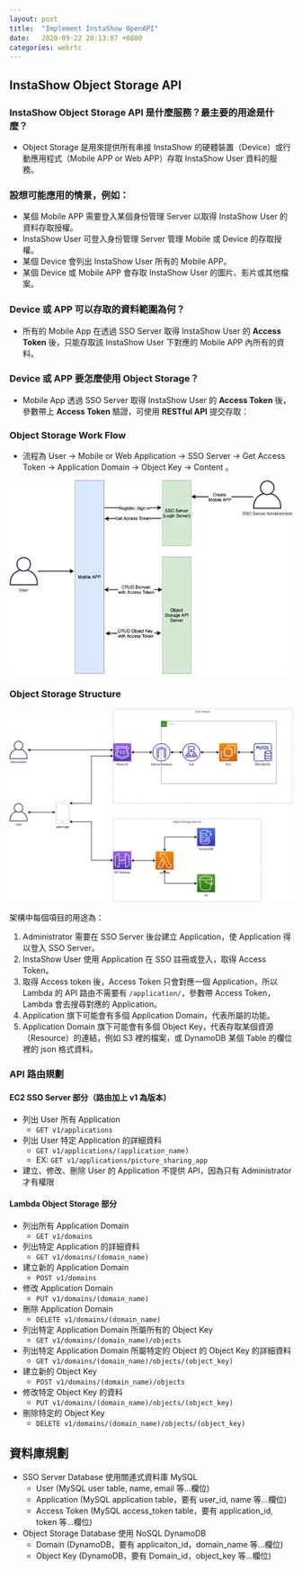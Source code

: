 ```yaml
---
layout: post
title:  "Implement InstaShow OpenAPI"
date:   2020-09-22 20:13:07 +0800
categories: webrtc
---
```


## InstaShow Object Storage API

### InstaShow Object Storage API 是什麼服務？最主要的用途是什麼？

* Object Storage 是用來提供所有串接 InstaShow 的硬體裝置（Device）或行動應用程式（Mobile APP or Web APP）存取 InstaShow User 資料的服務。

### 設想可能應用的情景，例如：

* 某個 Mobile APP 需要登入某個身份管理 Server 以取得 InstaShow User 的資料存取授權。
* InstaShow User 可登入身份管理 Server 管理 Mobile 或 Device 的存取授權。
* 某個 Device 會列出 InstaShow User 所有的 Mobile APP。
* 某個 Device 或 Mobile APP 會存取 InstaShow User 的圖片、影片或其他檔案。

### Device 或 APP 可以存取的資料範圍為何？

* 所有的 Mobile App 在透過 SSO Server 取得 InstaShow User 的 **Access Token** 後，只能存取該 InstaShow User 下對應的 Mobile APP 內所有的資料。

### Device 或 APP 要怎麼使用 Object Storage？

* Mobile App 透過 SSO Server 取得 InstaShow User 的 **Access Token** 後，參數帶上 **Access Token** 驗證，可使用 **RESTful API** 提交存取：

### Object Storage Work Flow

* 流程為 User -> Mobile or Web Application -> SSO Server -> Get Access Token -> Application Domain -> Object Key -> Content 。

![Work Flow](/assets/open-api/work-flow.png)

### Object Storage Structure

![Structure](/assets/open-api/lambda-structure.png)

架構中每個項目的用途為：

1. Administrator 需要在 SSO Server 後台建立 Application，使 Application 得以登入 SSO Server。
2. InstaShow User 使用 Application 在 SSO 註冊或登入，取得 Access Token。
3. 取得 Access token 後，Access Token 只會對應一個 Application，所以 Lambda 的 API 路由不需要有 `/application/`，參數帶 Access Token，Lambda 會去搜尋對應的 Application。
4. Application 旗下可能會有多個 Application Domain，代表所屬的功能。
5. Application Domain 旗下可能會有多個 Object Key，代表存取某個資源（Resource）的連結，例如 S3 裡的檔案，或 DynamoDB 某個 Table 的欄位裡的 json 格式資料。


### API 路由規劃

#### EC2 SSO Server 部分（路由加上 v1 為版本）

* 列出 User 所有 Application
  * `GET v1/applications`
* 列出 User 特定 Application 的詳細資料
  * `GET v1/applications/(application_name)`
  * EX: `GET v1/applications/picture_sharing_app`
* 建立、修改、刪除 User 的 Application 不提供 API，因為只有 Administrator 才有權限


#### Lambda Object Storage 部分

* 列出所有 Application Domain
  * `GET v1/domains`
* 列出特定 Application 的詳細資料
  * `GET v1/domains/(domain_name)`
* 建立新的 Application Domain
  * `POST v1/domains`
* 修改 Application Domain
  * `PUT v1/domains/(domain_name)`
* 刪除 Application Domain
  * `DELETE v1/domains/(domain_name)`
* 列出特定 Application Domain 所屬所有的 Object Key
  * `GET v1/domains/(domain_name)/objects`
* 列出特定 Application Domain 所屬特定的 Object 的 Object Key 的詳細資料
  * `GET v1/domains/(domain_name)/objects/(object_key)`
* 建立新的 Object Key
  * `POST v1/domains/(domain_name)/objects`
* 修改特定 Object Key 的資料
  * `PUT v1/domains/(domain_name)/objects/(object_key)`
* 刪除特定的 Object Key
  * `DELETE v1/domains/(domain_name)/objects/(object_key)`


## 資料庫規劃

* SSO Server Database 使用關連式資料庫 MySQL
  * User (MySQL user table, name, email 等...欄位)
  * Application (MySQL application table，要有 user_id, name 等...欄位)
  * Access Token (MySQL access_token table，要有 application_id, token 等...欄位)
* Object Storage Database 使用 NoSQL DynamoDB
  * Domain (DynamoDB，要有 applicaiton_id，domain_name 等...欄位)
  * Object Key (DynamoDB，要有 Domain_id，object_key 等...欄位)









